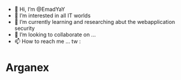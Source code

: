 - 👋 Hi, I’m @EmadYaY
- 👀 I’m interested in all IT worlds 
- 🌱 I’m currently learning and researching abut the webapplication security
- 💞️ I’m looking to collaborate on ...
- 📫 How to reach me ... tw :

<!---
EmadYaY/EmadYaY is a ✨ special ✨ repository because its `README.md` (this file) appears on your GitHub profile.
You can click the Preview link to take a look at your changes.
--->
<h1>Arganex</h1>
